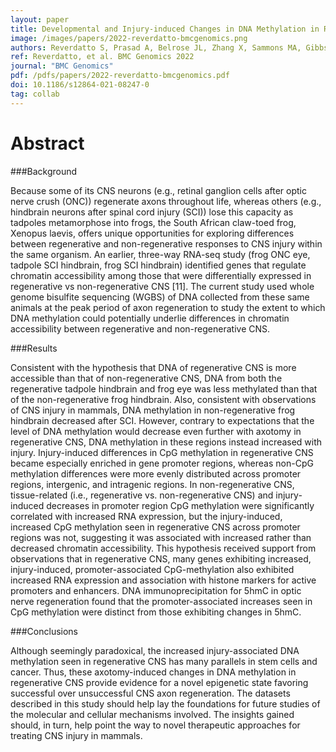 ```yaml
---
layout: paper
title: Developmental and Injury-induced Changes in DNA Methylation in Regenerative versus Non-regenerative Regions of the Vertebrate Central Nervous System
image: /images/papers/2022-reverdatto-bmcgenomics.png
authors: Reverdatto S, Prasad A, Belrose JL, Zhang X, Sammons MA, Gibbs KM, and Szaro B
ref: Reverdatto, et al. BMC Genomics 2022
journal: "BMC Genomics"
pdf: /pdfs/papers/2022-reverdatto-bmcgenomics.pdf
doi: 10.1186/s12864-021-08247-0
tag: collab
---
```


# Abstract

###Background

Because some of its CNS neurons (e.g., retinal ganglion cells after optic nerve crush (ONC)) regenerate axons throughout life, whereas others (e.g., hindbrain neurons after spinal cord injury (SCI)) lose this capacity as tadpoles metamorphose into frogs, the South African claw-toed frog, Xenopus laevis, offers unique opportunities for exploring differences between regenerative and non-regenerative responses to CNS injury within the same organism. An earlier, three-way RNA-seq study (frog ONC eye, tadpole SCI hindbrain, frog SCI hindbrain) identified genes that regulate chromatin accessibility among those that were differentially expressed in regenerative vs non-regenerative CNS [11]. The current study used whole genome bisulfite sequencing (WGBS) of DNA collected from these same animals at the peak period of axon regeneration to study the extent to which DNA methylation could potentially underlie differences in chromatin accessibility between regenerative and non-regenerative CNS.

###Results

Consistent with the hypothesis that DNA of regenerative CNS is more accessible than that of non-regenerative CNS, DNA from both the regenerative tadpole hindbrain and frog eye was less methylated than that of the non-regenerative frog hindbrain. Also, consistent with observations of CNS injury in mammals, DNA methylation in non-regenerative frog hindbrain decreased after SCI. However, contrary to expectations that the level of DNA methylation would decrease even further with axotomy in regenerative CNS, DNA methylation in these regions instead increased with injury. Injury-induced differences in CpG methylation in regenerative CNS became especially enriched in gene promoter regions, whereas non-CpG methylation differences were more evenly distributed across promoter regions, intergenic, and intragenic regions. In non-regenerative CNS, tissue-related (i.e., regenerative vs. non-regenerative CNS) and injury-induced decreases in promoter region CpG methylation were significantly correlated with increased RNA expression, but the injury-induced, increased CpG methylation seen in regenerative CNS across promoter regions was not, suggesting it was associated with increased rather than decreased chromatin accessibility. This hypothesis received support from observations that in regenerative CNS, many genes exhibiting increased, injury-induced, promoter-associated CpG-methylation also exhibited increased RNA expression and association with histone markers for active promoters and enhancers. DNA immunoprecipitation for 5hmC in optic nerve regeneration found that the promoter-associated increases seen in CpG methylation were distinct from those exhibiting changes in 5hmC.

###Conclusions

Although seemingly paradoxical, the increased injury-associated DNA methylation seen in regenerative CNS has many parallels in stem cells and cancer. Thus, these axotomy-induced changes in DNA methylation in regenerative CNS provide evidence for a novel epigenetic state favoring successful over unsuccessful CNS axon regeneration. The datasets described in this study should help lay the foundations for future studies of the molecular and cellular mechanisms involved. The insights gained should, in turn, help point the way to novel therapeutic approaches for treating CNS injury in mammals.

